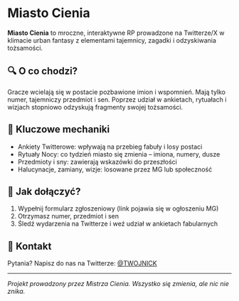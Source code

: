 # Miasto Cienia

**Miasto Cienia** to mroczne, interaktywne RP prowadzone na Twitterze/X w klimacie urban fantasy z elementami tajemnicy, zagadki i odzyskiwania tożsamości.

## 🔍 O co chodzi?

Gracze wcielają się w postacie pozbawione imion i wspomnień. Mają tylko numer, tajemniczy przedmiot i sen. Poprzez udział w ankietach, rytuałach i wizjach stopniowo odzyskują fragmenty swojej tożsamości.

## 🧠 Kluczowe mechaniki

- Ankiety Twitterowe: wpływają na przebieg fabuły i losy postaci
- Rytuały Nocy: co tydzień miasto się zmienia – imiona, numery, dusze
- Przedmioty i sny: zawierają wskazówki do przeszłości
- Halucynacje, zamiany, wizje: losowane przez MG lub społeczność

## 🚪 Jak dołączyć?

1. Wypełnij formularz zgłoszeniowy (link pojawia się w ogłoszeniu MG)
2. Otrzymasz numer, przedmiot i sen
3. Śledź wydarzenia na Twitterze i weź udział w ankietach fabularnych

## 📣 Kontakt

Pytania? Napisz do nas na Twitterze: [@TWOJNICK](https://twitter.com/TWOJNICK)

---

_Projekt prowadzony przez Mistrza Cienia. Wszystko się zmienia, ale nic nie znika._
